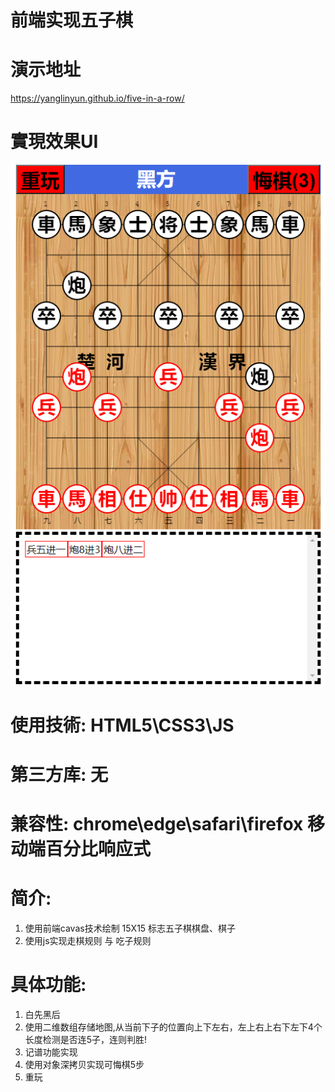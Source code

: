 # 前端实现五子棋
# 演示地址
<a href ="https://yanglinyun.github.io/five-in-a-row/">https://yanglinyun.github.io/five-in-a-row/</a>

# 實現效果UI
<img src="./实现效果.PNG">

# 使用技術: HTML5\CSS3\JS
# 第三方库: 无
# 兼容性: chrome\edge\safari\firefox 移动端百分比响应式
# 简介:
1. 使用前端cavas技术绘制 15X15 标志五子棋棋盘、棋子
2. 使用js实现走棋规则 与 吃子规则
# 具体功能:
1. 白先黑后
3. 使用二维数组存储地图,从当前下子的位置向上下左右，左上右上右下左下4个长度检测是否连5子，连则判胜!
4. 记谱功能实现
5. 使用对象深拷贝实现可悔棋5步
6. 重玩
